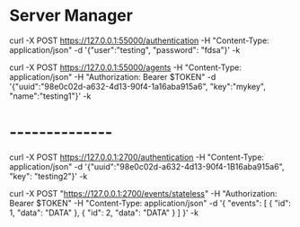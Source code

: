# Server Manager
curl -X POST https://127.0.0.1:55000/authentication -H "Content-Type: application/json" -d '{"user":"testing", "password": "fdsa"}' -k


curl -X POST https://127.0.0.1:55000/agents -H "Content-Type: application/json"  -H "Authorization: Bearer $TOKEN" -d '{"uuid":"98e0c02d-a632-4d13-90f4-1a16aba915a6", "key":"mykey", "name":"testing1"}' -k

# --------------


curl -X POST https://127.0.0.1:2700/authentication -H "Content-Type: application/json" -d '{"uuid":"98e0c02d-a632-4d13-90f4-1B16aba915a6", "key": "testing2"}' -k

curl -X POST "https://127.0.0.1:2700/events/stateless" -H "Authorization: Bearer $TOKEN"  -H "Content-Type: application/json"  -d '{
    "events": [
        {
            "id": 1,
            "data": "DATA"
        },
        {
            "id": 2,
            "data": "DATA"
        }
    ]
}' -k
